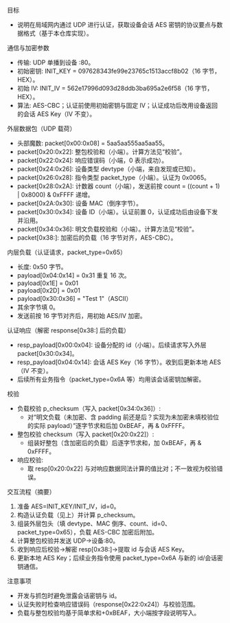 目标

- 说明在局域网内通过 UDP 进行认证，获取设备会话 AES 密钥的协议要点与数据格式（基于本仓库实现）。

通信与加密参数

- 传输: UDP 单播到设备 :80。
- 初始密钥: INIT_KEY = 097628343fe99e23765c1513accf8b02（16 字节，HEX）。
- 初始 IV: INIT_IV  = 562e17996d093d28ddb3ba695a2e6f58（16 字节，HEX）。
- 算法: AES-CBC；认证前使用初始密钥与固定 IV；认证成功后改用设备返回的会话 AES Key（IV 不变）。

外层数据包（UDP 载荷）

- 头部魔数: packet[0x00:0x08] = 5aa5aa555aa5aa55。
- packet[0x20:0x22]: 整包校验和（小端）。计算方法见“校验”。
- packet[0x22:0x24]: 响应错误码（小端，0 表示成功）。
- packet[0x24:0x26]: 设备类型 devtype（小端，来自发现或已知）。
- packet[0x26:0x28]: 指令类型 packet_type（小端）。认证为 0x0065。
- packet[0x28:0x2A]: 计数器 count（小端），发送前按 count = ((count + 1) | 0x8000) & 0xFFFF 递增。
- packet[0x2A:0x30]: 设备 MAC（倒序字节）。
- packet[0x30:0x34]: 设备 ID（小端）。认证前置 0，认证成功后由设备下发并沿用。
- packet[0x34:0x36]: 明文负载校验和（小端）。计算方法见“校验”。
- packet[0x38:]: 加密后的负载（16 字节对齐，AES-CBC）。

内层负载（认证请求，packet_type=0x65）

- 长度: 0x50 字节。
- payload[0x04:0x14] = 0x31 重复 16 次。
- payload[0x1E] = 0x01
- payload[0x2D] = 0x01
- payload[0x30:0x36] = "Test 1"（ASCII）
- 其余字节填 0。
- 发送前按 16 字节对齐后，用初始 AES/IV 加密。

认证响应（解密 response[0x38:] 后的负载）
- resp_payload[0x00:0x04]: 设备分配的 id（小端）。后续请求写入外层 packet[0x30:0x34]。
- resp_payload[0x04:0x14]: 会话 AES Key（16 字节）。收到后更新本地 AES（IV 不变）。
- 后续所有业务指令（packet_type=0x6A 等）均用该会话密钥加解密。

校验

- 负载校验 p_checksum（写入 packet[0x34:0x36]）:
    - 对“明文负载（未加密、含 padding 前还是后？实现为未加密未填校验位的实际 payload）”逐字节求和后加 0xBEAF，再
& 0xFFFF。
- 整包校验 checksum（写入 packet[0x20:0x22]）:
    - 组装好整包（含加密后的负载）后逐字节求和，加 0xBEAF，再 & 0xFFFF。
- 响应校验:
    - 取 resp[0x20:0x22] 与对响应数据同法计算的值比对；不一致视为校验错误。

交互流程（摘要）

1. 准备 AES=INIT_KEY/INIT_IV，id=0。
2. 构造认证负载（见上）并计算 p_checksum。
3. 组装外层包头（填 devtype、MAC 倒序、count、id=0、packet_type=0x65），负载 AES-CBC 加密后附加。
4. 计算整包校验并发送 UDP→设备:80。
5. 收到响应后校验→解密 resp[0x38:]→提取 id 与会话 AES Key。
6. 更新本地 AES Key；后续业务指令使用 packet_type=0x6A 与新的 id/会话密钥通信。

注意事项

- 开发与抓包时避免泄露会话密钥与 id。
- 认证失败时检查响应错误码（response[0x22:0x24]）与校验范围。
- 负载与整包校验均基于简单求和+0xBEAF，大小端按字段说明写入。
